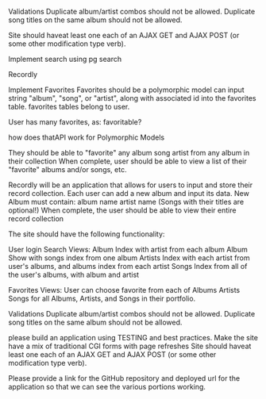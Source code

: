 Validations
  Duplicate album/artist combos should not be allowed. 
  Duplicate song titles on the same album should not be allowed.

Site should haveat least one each of 
  an AJAX GET 
  and AJAX POST (or some other modification type verb).

Implement search using pg search











Recordly

Implement Favorites 
Favorites should be a polymorphic model
can input string "album", "song", or "artist", along with associated id 
into the favorites table. 
favorites tables belong to user.

User has many favorites, as: favoritable?

how does thatAPI work for Polymorphic Models


They should be able to "favorite" any 
  album
  song
  artist
  from any album in their collection 
When complete, user should be able to view a list of their "favorite" albums and/or songs, etc.



Recordly will be an application that allows for users to input and store their record collection.
Each user can add a new album and input its data.
  New Album must contain: 
  album name
  artist name (Songs with their titles are optional!)
When complete, the user should be able to view their entire record collection 




The site should have the following functionality:

User login
Search
Views:
  Album Index with artist from each album
  Album Show with songs index from one album
  Artists Index with each artist from user's albums, 
    and albums index from each artist
  Songs Index from all of the user's albums, with album and artist

Favorites Views: User can choose favorite from each of
  Albums
  Artists
  Songs
  for all Albums, Artists, and Songs in their portfolio.

Validations
  Duplicate album/artist combos should not be allowed. 
  Duplicate song titles on the same album should not be allowed. 

please build an application using TESTING and best practices. 
Make the site have a mix of traditional CGI forms with page refreshes
Site should haveat least one each of 
  an AJAX GET 
  and AJAX POST (or some other modification type verb).

Please provide a link for the GitHub repository and deployed url for the application so that we can see the various portions working.

